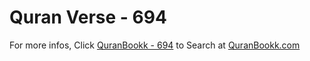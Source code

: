 # Quran Verse - 694 

For more infos, Click [QuranBookk - 694](https://www.quranbookk.com/quran/search?q=694) to Search at [QuranBookk.com](http://quranbookk.com/)